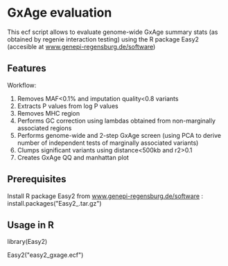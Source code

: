 # GxAge evaluation

This ecf script allows to evaluate genome-wide GxAge summary stats (as obtained by regenie interaction testing) using the R package Easy2 (accesible at www.genepi-regensburg.de/software)

## Features
Workflow: 
1) Removes MAF<0.1% and imputation quality<0.8 variants
2) Extracts P values from log P values
3) Removes MHC region
4) Performs GC correction using lambdas obtained from non-marginally associated regions
5) Performs genome-wide and 2-step GxAge screen (using PCA to derive number of independent tests of marginally associated variants)
6) Clumps significant variants using distance<500kb and r2>0.1
7) Creates GxAge QQ and manhattan plot

## Prerequisites

Install R package Easy2 from www.genepi-regensburg.de/software : install.packages("Easy2_<version>.tar.gz")

## Usage in R

library(Easy2)

Easy2("easy2_gxage.ecf")

